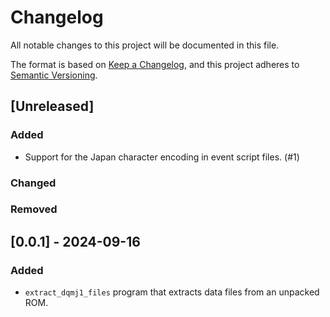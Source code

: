 # Changelog

All notable changes to this project will be documented in this file.

The format is based on [Keep a Changelog](https://keepachangelog.com/en/1.1.0/),
and this project adheres to [Semantic Versioning](https://semver.org/spec/v2.0.0.html).

## [Unreleased]

### Added

- Support for the Japan character encoding in event script files. (#1)

### Changed

### Removed

## [0.0.1] - 2024-09-16

### Added

- `extract_dqmj1_files` program that extracts data files from an unpacked ROM.

